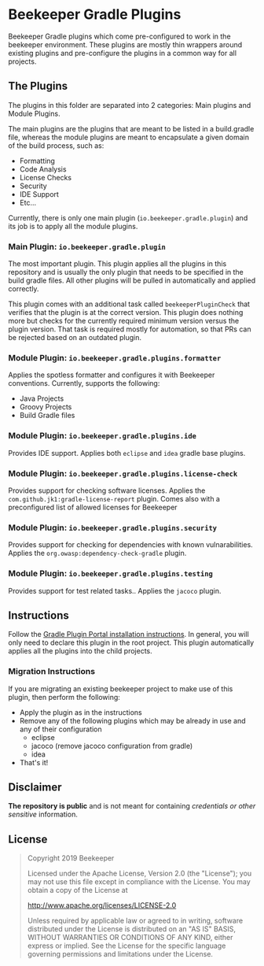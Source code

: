 # Beekeeper Gradle Plugins

Beekeeper Gradle plugins which come pre-configured to work in the beekeeper environment.
These plugins are mostly thin wrappers around existing plugins and pre-configure the
plugins in a common way for all projects.


## The Plugins

The plugins in this folder are separated into 2 categories: Main plugins and Module Plugins.

The main plugins are the plugins that are meant to be listed in a build.gradle file, whereas
the module plugins are meant to encapsulate a given domain of the build process, such as:

   * Formatting
   * Code Analysis
   * License Checks
   * Security
   * IDE Support
   * Etc...

Currently, there is only one main plugin (`io.beekeeper.gradle.plugin`) and its job
is to apply all the module plugins.

### Main Plugin: `io.beekeeper.gradle.plugin`

The most important plugin. This plugin applies all the plugins in this repository and is
usually the only plugin that needs to be specified in the build gradle files. All other plugins
will be pulled in automatically and applied correctly.

This plugin comes with an additional task called `beekeeperPluginCheck` that verifies
that the plugin is at the correct version. This plugin does nothing more but checks for the currently
required minimum version versus the plugin version. That task is required mostly for automation, so that
PRs can be rejected based on an outdated plugin.

### Module Plugin: `io.beekeeper.gradle.plugins.formatter`

Applies the spotless formatter and configures it with Beekeeper conventions. Currently, supports the following:

   * Java Projects
   * Groovy Projects
   * Build Gradle files

### Module Plugin: `io.beekeeper.gradle.plugins.ide`

Provides IDE support. Applies both `eclipse` and `idea` gradle base plugins.

### Module Plugin: `io.beekeeper.gradle.plugins.license-check`

Provides support for checking software licenses. Applies the `com.github.jk1:gradle-license-report` plugin.
Comes also with a preconfigured list of allowed licenses for Beekeeper

### Module Plugin: `io.beekeeper.gradle.plugins.security`

Provides support for checking for dependencies with known vulnarabilities.
Applies the `org.owasp:dependency-check-gradle` plugin.

### Module Plugin: `io.beekeeper.gradle.plugins.testing`

Provides support for test related tasks..
Applies the `jacoco` plugin.


## Instructions

Follow the [Gradle Plugin Portal installation instructions](https://plugins.gradle.org/plugin/io.beekeeper.gradle.plugin). In general,
you will only need to declare this plugin in the root project. This plugin automatically applies all the plugins into
the child projects.

### Migration Instructions
If you are migrating an existing beekeeper project to make use of this plugin, then perform the following:

   * Apply the plugin as in the instructions
   * Remove any of the following plugins which may be already in use and any of their configuration
      * eclipse
      * jacoco (remove jacoco configuration from gradle)
      * idea
   * That's it!

## Disclaimer

**The repository is public** and is not meant for containing _credentials or other sensitive_ information.

## License
> Copyright 2019 Beekeeper
>
>Licensed under the Apache License, Version 2.0 (the "License");
>you may not use this file except in compliance with the License.
>You may obtain a copy of the License at
>
>   http://www.apache.org/licenses/LICENSE-2.0
>
>Unless required by applicable law or agreed to in writing, software
>distributed under the License is distributed on an "AS IS" BASIS,
>WITHOUT WARRANTIES OR CONDITIONS OF ANY KIND, either express or implied.
>See the License for the specific language governing permissions and
>limitations under the License.
